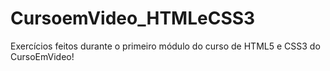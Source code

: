 # CursoemVideo_HTMLeCSS3
Exercícios feitos durante o primeiro módulo do curso de HTML5 e CSS3 do CursoEmVideo!
